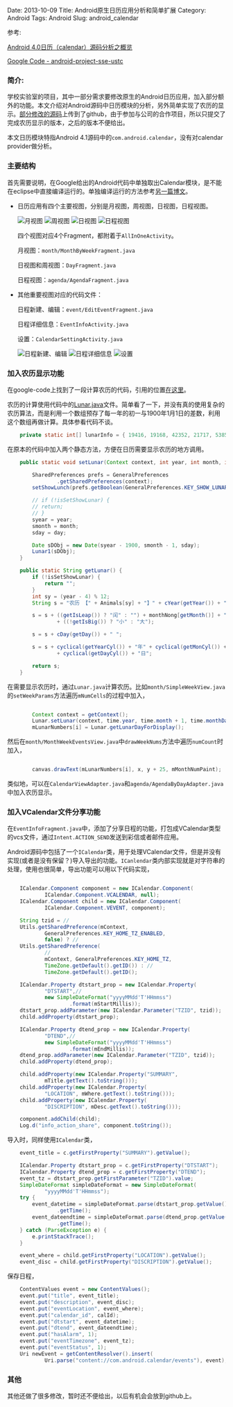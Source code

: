 Date: 2013-10-09
Title: Android原生日历应用分析和简单扩展
Category: Android
Tags: Android
Slug: android_calendar

参考:

[Android 4.0日历（calendar）源码分析之概览](http://www.jcodecraeer.com/a/anzhuokaifa/androidkaifa/2013/0222/896.html)

[Google Code - android-project-sse-ustc](https://code.google.com/p/android-project-sse-ustc/)

### 简介:

学校实验室的项目，其中一部分需求要修改原生的Android日历应用，加入部分额外的功能。本文介绍对Android源码中日历模块的分析，另外简单实现了农历的显示。[部分修改的源码](https://github.com/x7hub/Calendar_lunar)上传到了github，由于参加与公司的合作项目，所以只提交了完成农历显示的版本，之后的版本不便给出。

本文日历模块特指Android 4.1源码中的`com.android.calendar`，没有对calendar provider做分析。

### 主要结构

首先需要说明，在Google给出的Android代码中单独取出Calendar模块，是不能在eclipse中直接编译运行的。单独编译运行的方法参考[另一篇博文](http://x7hub.github.io/pages/android_app_compile.html)。

* 日历应用有四个主要视图，分别是月视图，周视图，日视图，日程视图。

    ![月视图](http://7xl7ca.com1.z0.glb.clouddn.com/android_calendar-00.png/500px)
    ![周视图](http://7xl7ca.com1.z0.glb.clouddn.com/android_calendar-01.png/500px)
    ![日视图](http://7xl7ca.com1.z0.glb.clouddn.com/android_calendar-02.png/500px)
    ![日程视图](http://7xl7ca.com1.z0.glb.clouddn.com/android_calendar-03.png/500px)

    四个视图对应4个Fragment，都附着于`AllInOneActivity`。

    月视图：`month/MonthByWeekFragment.java`

    日视图和周视图：`DayFragment.java`

    日程视图：`agenda/AgendaFragment.java`

* 其他重要视图对应的代码文件：

    日程新建、编辑：`event/EditEventFragment.java`

    日程详细信息：`EventInfoActivity.java`

    设置：`CalendarSettingActivity.java`

    ![日程新建、编辑](http://7xl7ca.com1.z0.glb.clouddn.com/android_calendar-04.png/500px)
    ![日程详细信息](http://7xl7ca.com1.z0.glb.clouddn.com/android_calendar-05.png/500px) 
    ![设置](http://7xl7ca.com1.z0.glb.clouddn.com/android_calendar-06.png/500px)

### 加入农历显示功能

在google-code上找到了一段计算农历的代码，引用的位置[在这里](https://code.google.com/p/android-project-sse-ustc/)。

农历的计算使用代码中的[Lunar.java](https://github.com/x7hub/Calendar_lunar/blob/master/src/edu/bupt/calendar/lunar/Lunar.java)文件。简单看了一下，并没有真的使用复杂的农历算法，而是利用一个数组预存了每一年的初一与1900年1月1日的差数，利用这个数组再做计算。具体参看代码不谈。
```java
    private static int[] lunarInfo = { 19416, 19168, 42352, 21717, 53856, 55632, 91476, 22176, 39632, 21970, 19168, 42422, 42192, 53840, 119381, 46400, 54944, 44450, 38320, 84343, 18800, 42160, 46261, 27216, 27968, 109396, 11104, 38256, 21234, 18800, 25958, 54432, 59984, 28309, 23248, 11104, 100067, 37600, 116951, 51536, 54432, 120998, 46416, 22176, 107956, 9680, 37584, 53938, 43344, 46423, 27808, 46416, 86869, 19872, 42448, 83315, 21200, 43432, 59728, 27296, 44710, 43856, 19296, 43748, 42352, 21088, 62051, 55632, 23383, 22176, 38608, 19925, 19152, 42192, 54484, 53840, 54616, 46400, 46496, 103846, 38320, 18864, 43380, 42160, 45690, 27216, 27968, 44870, 43872, 38256, 19189, 18800, 25776, 29859, 59984, 27480, 21952, 43872, 38613, 37600, 51552, 55636, 54432, 55888, 30034, 22176, 43959, 9680, 37584, 51893, 43344, 46240, 47780, 44368, 21977, 19360, 42416, 86390, 21168, 43312, 31060, 27296, 44368, 23378, 19296, 42726, 42208, 53856, 60005, 54576, 23200, 30371, 38608, 19415, 19152, 42192, 118966, 53840, 54560, 56645, 46496, 22224, 21938, 18864, 42359, 42160, 43600, 111189, 27936, 44448 };
```
在原本的代码中加入两个静态方法，方便在日历需要显示农历的地方调用。
```java
    public static void setLunar(Context context, int year, int month, int day) {

        SharedPreferences prefs = GeneralPreferences
                .getSharedPreferences(context);
        setShowLunch(prefs.getBoolean(GeneralPreferences.KEY_SHOW_LUNAR, false));

        // if (!isSetShowLunar) {
        // return;
        // }
        syear = year;
        smonth = month;
        sday = day;

        Date sDObj = new Date(syear - 1900, smonth - 1, sday);
        Lunar1(sDObj);
    }

    public static String getLunar() {
        if (!isSetShowLunar) {
            return "";
        }
        int sy = (year - 4) % 12;
        String s = "农历 【" + Animals[sy] + "】" + cYear(getYear()) + "年" + " ";

        s = s + ((getIsLeap()) ? "闰" : "") + monthNong[getMonth()] + "月"
                + ((!getIsBig()) ? "小" : "大");

        s = s + cDay(getDay()) + " ";

        s = s + cyclical(getYearCyl()) + "年" + cyclical(getMonCyl()) + "月"
                + cyclical(getDayCyl()) + "日";

        return s;
    }
```

在需要显示农历时，通过`Lunar.java`计算农历。比如`month/SimpleWeekView.java`的`setWeekParams`方法遍历`mNumCells`的过程中加入，
```java

        Context context = getContext();
        Lunar.setLunar(context, time.year, time.month + 1, time.monthDay);
        mLunarNumbers[i] = Lunar.getLunarDayForDisplay();
```

然后在`month/MonthWeekEventsView.java`中`drawWeekNums`方法中遍历`numCount`时加入，
```java

        canvas.drawText(mLunarNumbers[i], x, y + 25, mMonthNumPaint);
```

类似地，可以在`CalendarViewAdapter.java`和`agenda/AgendaByDayAdapter.java`中加入农历显示。


### 加入VCalendar文件分享功能

在`EventInfoFragment.java`中，添加了分享日程的功能，打包成VCalendar类型的vcs文件，通过`Intent.ACTION_SEND`发送到彩信或者邮件应用。

Android源码中包括了一个`ICalendar`类，用于处理VCalendar文件，但是并没有实现(或者是没有保留？)导入导出的功能。`ICanlendar`类内部实现就是对字符串的处理，使用也很简单，导出功能可以用以下代码实现，

```java

    ICalendar.Component component = new ICalendar.Component(
            ICalendar.Component.VCALENDAR, null);
    ICalendar.Component child = new ICalendar.Component(
            ICalendar.Component.VEVENT, component);

    String tzid = //
    Utils.getSharedPreference(mContext,
            GeneralPreferences.KEY_HOME_TZ_ENABLED,
            false) ? //
    Utils.getSharedPreference(
            //
            mContext, GeneralPreferences.KEY_HOME_TZ,
            TimeZone.getDefault().getID()) : //
            TimeZone.getDefault().getID();

    ICalendar.Property dtstart_prop = new ICalendar.Property(
            "DTSTART",//
            new SimpleDateFormat("yyyyMMdd'T'HHmmss")
                    .format(mStartMillis));
    dtstart_prop.addParameter(new ICalendar.Parameter("TZID", tzid));
    child.addProperty(dtstart_prop);

    ICalendar.Property dtend_prop = new ICalendar.Property(
            "DTEND",//
            new SimpleDateFormat("yyyyMMdd'T'HHmmss")
                    .format(mEndMillis));
    dtend_prop.addParameter(new ICalendar.Parameter("TZID", tzid));
    child.addProperty(dtend_prop);

    child.addProperty(new ICalendar.Property("SUMMARY",
            mTitle.getText().toString()));
    child.addProperty(new ICalendar.Property(
            "LOCATION", mWhere.getText().toString()));
    child.addProperty(new ICalendar.Property(
            "DISCRIPTION", mDesc.getText().toString()));

    component.addChild(child);
    Log.d("info_action_share", component.toString());
```

导入时，同样使用`ICalendar`类，
```java
    event_title = c.getFirstProperty("SUMMARY").getValue();

    ICalendar.Property dtstart_prop = c.getFirstProperty("DTSTART");
    ICalendar.Property dtend_prop = c.getFirstProperty("DTEND");
    event_tz = dtstart_prop.getFirstParameter("TZID").value;
    SimpleDateFormat simpleDateFormat = new SimpleDateFormat(
            "yyyyMMdd'T'HHmmss");
    try {
        event_datetime = simpleDateFormat.parse(dtstart_prop.getValue())
                .getTime();
        event_dateendtime = simpleDateFormat.parse(dtend_prop.getValue())
                .getTime();
    } catch (ParseException e) {
        e.printStackTrace();
    }

    event_where = child.getFirstProperty("LOCATION").getValue();
    event_disc = child.getFirstProperty("DISCRIPTION").getValue();
```

保存日程，
```java
    ContentValues event = new ContentValues();
    event.put("title", event_title);
    event.put("description", event_disc);
    event.put("eventLocation", event_where);
    event.put("calendar_id", calId);
    event.put("dtstart", event_datetime);
    event.put("dtend", event_dateendtime);
    event.put("hasAlarm", 1);
    event.put("eventTimezone", event_tz);
    event.put("eventStatus", 1);
    Uri newEvent = getContentResolver().insert(
            Uri.parse("content://com.android.calendar/events"), event);
```

### 其他

其他还做了很多修改，暂时还不便给出，以后有机会会放到github上。














